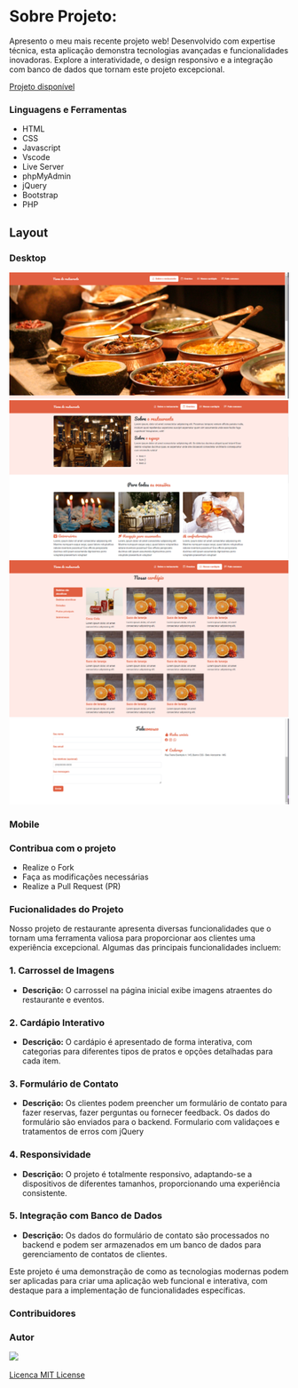 # Sobre Projeto:

Apresento o meu mais recente projeto web! Desenvolvido com expertise técnica, esta aplicação demonstra tecnologias avançadas e funcionalidades inovadoras. Explore a interatividade, o design responsivo e a integração com banco de dados que tornam este projeto excepcional.

[Projeto disponível](https://www.tsmdebug.com.br/restaurante/projeto3/)

### Linguagens e Ferramentas

- HTML
- CSS
- Javascript
- Vscode
- Live Server
- phpMyAdmin
- jQuery
- Bootstrap
- PHP

## Layout

### Desktop

<img src="/images/projeto/Captura de tela 2023-10-31 133759.png"/>
<img src="/images/projeto/Captura de tela 2023-10-31 133746.png"/>
<img src="/images/projeto/Captura de tela 2023-10-31 133728.png"/>
<img src="/images/projeto/Captura de tela 2023-10-31 133716.png"/>

### Mobile





### Contribua com o projeto

- Realize o Fork
- Faça as modificações necessárias
- Realize a Pull Request (PR)

### Fucionalidades do Projeto

Nosso projeto de restaurante apresenta diversas funcionalidades que o tornam uma ferramenta valiosa para proporcionar aos clientes uma experiência excepcional. Algumas das principais funcionalidades incluem:

### 1. Carrossel de Imagens

- **Descrição:** O carrossel na página inicial exibe imagens atraentes do restaurante e eventos.

### 2. Cardápio Interativo

- **Descrição:** O cardápio é apresentado de forma interativa, com categorias para diferentes tipos de pratos e opções detalhadas para cada item.

### 3. Formulário de Contato

- **Descrição:** Os clientes podem preencher um formulário de contato para fazer reservas, fazer perguntas ou fornecer feedback. Os dados do formulário são enviados para o backend. Formulario com validaçoes e tratamentos de erros com jQuery

### 4. Responsividade

- **Descrição:** O projeto é totalmente responsivo, adaptando-se a dispositivos de diferentes tamanhos, proporcionando uma experiência consistente.

### 5. Integração com Banco de Dados

- **Descrição:** Os dados do formulário de contato são processados no backend e podem ser armazenados em um banco de dados para gerenciamento de contatos de clientes.

Este projeto é uma demonstração de como as tecnologias modernas podem ser aplicadas para criar uma aplicação web funcional e interativa, com destaque para a implementação de funcionalidades específicas.



### Contribuidores

### Autor

<a href="https://github.com/tiago-tsm">
<img src="https://avatars.githubusercontent.com/u/138628238?v=4" width="70px" />
</a>

[Licenca MIT License](http://creativecommons.org/licenses/by)
